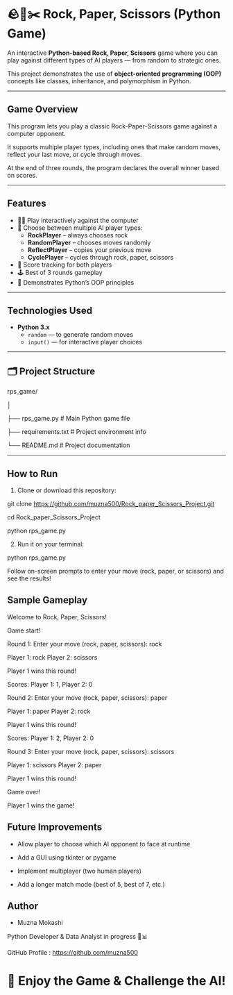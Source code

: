 
# 🪨📄✂️ Rock, Paper, Scissors (Python Game)

An interactive **Python-based Rock, Paper, Scissors** game where you can play against different types of AI players — from random to strategic ones.  

This project demonstrates the use of **object-oriented programming (OOP)** concepts like classes, inheritance, and polymorphism in Python.

---

## Game Overview
This program lets you play a classic Rock-Paper-Scissors game against a computer opponent. 

It supports multiple player types, including ones that make random moves, reflect your last move, or cycle through moves.

At the end of three rounds, the program declares the overall winner based on scores.

---

## Features
- 👩‍💻 Play interactively against the computer  
- 🤖 Choose between multiple AI player types:
  - **RockPlayer** – always chooses rock  
  - **RandomPlayer** – chooses moves randomly  
  - **ReflectPlayer** – copies your previous move  
  - **CyclePlayer** – cycles through rock, paper, scissors  
- 🧮 Score tracking for both players  
- 🕹️ Best of 3 rounds gameplay  
- 🧩 Demonstrates Python’s OOP principles  

---

##  Technologies Used
- **Python 3.x**
  - `random` — to generate random moves  
  - `input()` — for interactive player choices  

---

## 🗂️ Project Structure
rps_game/

│

├── rps_game.py # Main Python game file

├── requirements.txt # Project environment info

└── README.md # Project documentation

---

##  How to Run
1. Clone or download this repository:
  
  git clone https://github.com/muzna500/Rock_paper_Scissors_Project.git

cd Rock_paper_Scissors_Project

python rps_game.py

2. Run it on your terminal:

python rps_game.py

Follow on-screen prompts to enter your move (rock, paper, or scissors) and see the results!

##  Sample Gameplay

Welcome to Rock, Paper, Scissors!

Game start!

Round 1:
Enter your move (rock, paper, scissors): rock

Player 1: rock  Player 2: scissors

Player 1 wins this round!

Scores: Player 1: 1, Player 2: 0

Round 2:
Enter your move (rock, paper, scissors): paper

Player 1: paper  Player 2: rock

Player 1 wins this round!

Scores: Player 1: 2, Player 2: 0

Round 3:
Enter your move (rock, paper, scissors): scissors

Player 1: scissors  Player 2: paper

Player 1 wins this round!

Game over!

Player 1 wins the game!


## Future Improvements

- Allow player to choose which AI opponent to face at runtime

- Add a GUI using tkinter or pygame

- Implement multiplayer (two human players)

- Add a longer match mode (best of 5, best of 7, etc.)

## Author

- Muzna Mokashi

Python Developer & Data Analyst in progress 🐍📊

GitHub Profile : https://github.com/muzna500


# 🏁 Enjoy the Game & Challenge the AI!